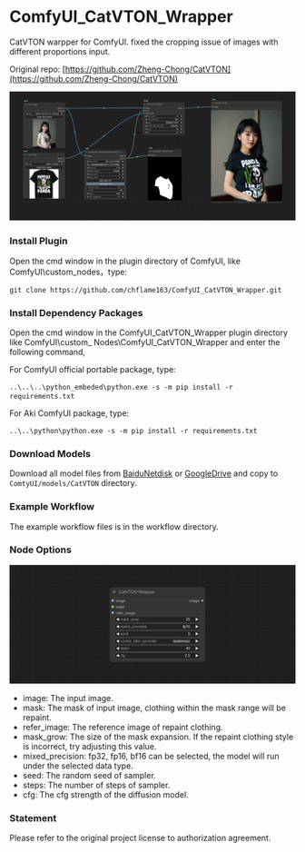 # ComfyUI_CatVTON_Wrapper

CatVTON warpper for ComfyUI. fixed the cropping issue of images with different proportions input.    

Original repo: [https://github.com/Zheng-Chong/CatVTON](https://github.com/Zheng-Chong/CatVTON)    

![image](workflow/workflow.png)     

### Install Plugin
Open the cmd window in the plugin directory of ComfyUI, like ComfyUI\custom_nodes，type:
```
git clone https://github.com/chflame163/ComfyUI_CatVTON_Wrapper.git
```

### Install Dependency Packages
Open the cmd window in the ComfyUI_CatVTON_Wrapper plugin directory like ComfyUI\custom_ Nodes\ComfyUI_CatVTON_Wrapper and enter the following command,    

For ComfyUI official portable package, type:
```
..\..\..\python_embeded\python.exe -s -m pip install -r requirements.txt
```
For Aki ComfyUI package, type:
```
..\..\python\python.exe -s -m pip install -r requirements.txt
```
### Download Models
Download all model files from [BaiduNetdisk](https://pan.baidu.com/s/1QuIgWF8EnISCnovku9nZ1g?pwd=y0n0 ) or [GoogleDrive](https://drive.google.com/drive/folders/1TJNNql7UfDPVgHJuItDDjowycN5jpC5o?usp=sharing) and copy to ```ComtyUI/models/CatVTON``` directory. 

### Example Workflow
The example workflow files is in the workflow directory.

### Node Options
![image](image/catvton_wrapper_node.jpg)      
* image: The input image.
* mask: The mask of input image, clothing within the mask range will be repaint.
* refer_image: The reference image of repaint clothing.
* mask_grow: The size of the mask expansion. If the repaint clothing style is incorrect, try adjusting this value.
* mixed_precision: fp32, fp16, bf16 can be selected, the model will run under the selected data type.
* seed: The random seed of sampler.
* steps: The number of steps of sampler.
* cfg: The cfg strength of the diffusion model.

### Statement
Please refer to the original project license to authorization agreement.

